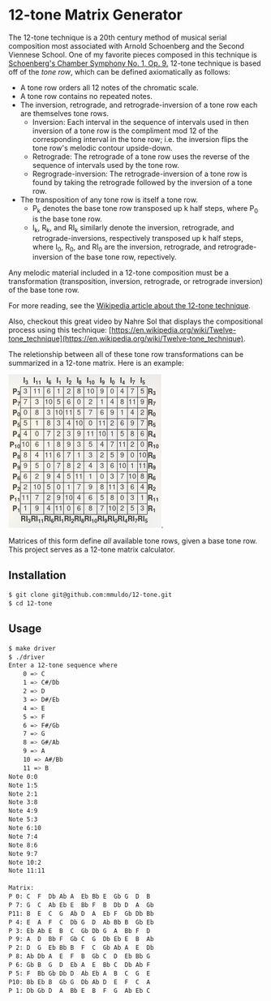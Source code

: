 # 12-tone Matrix Generator

The 12-tone technique is a 20th century method of musical serial composition most associated
with Arnold Schoenberg and the Second Viennese School.
One of my favorite pieces composed in this technique is [Schoenberg's Chamber Symphony No. 1, Op. 9.](https://www.youtube.com/watch?v=UK9PxEN4LFU)
12-tone technique is based off of the _tone row_, which can be defined axiomatically as follows:
* A tone row orders all 12 notes of the chromatic scale.
* A tone row contains no repeated notes.
* The inversion, retrograde, and retrograde-inversion of a tone row each are
  themselves tone rows. 
  - Inversion: Each interval in the sequence of intervals used in then inversion of a tone row
    is the compliment mod 12 of the corresponding interval in the tone row; i.e.
    the inversion flips the tone row's melodic contour upside-down. 
  - Retrograde: The retrograde of a tone row uses the reverse of the sequence of
    intervals used by the tone row.
  - Regrograde-inversion: The retrograde-inversion of a tone row is found by
    taking the retrograde followed by the inversion of a tone row.
* The transposition of any tone row is itself a tone row.
  - P<sub>k</sub> denotes the base tone row transposed up k half steps, where P<sub>0</sub>
    is the base tone row.
  - I<sub>k</sub>, R<sub>k</sub>, and RI<sub>k</sub> similarly denote the
    inversion, retrograde, and retrograde-inversions, respectively transposed up k half steps, 
    where I<sub>0</sub>, R<sub>0</sub>, and RI<sub>0</sub> are the inversion,
    retrograde, and retrograde-inversion of the base tone row, repectively.

Any melodic material included in a 12-tone composition must be a transformation
(transposition, inversion, retrograde, or retrograde inversion) of the base tone row.

For more reading, see the [Wikipedia article about the 12-tone technique](https://en.wikipedia.org/wiki/Twelve-tone_technique).

Also, checkout this great video by Nahre Sol that displays 
the compositional process using this technique: [https://en.wikipedia.org/wiki/Twelve-tone_technique](https://en.wikipedia.org/wiki/Twelve-tone_technique).

The reletionship between all of these tone row transformations
can be summarized in a 12-tone matrix.
Here is an example: 

![example](./example-matrix.png "example").

Matrices of this form define _all_ available tone rows, given a base tone row.
This project serves as a 12-tone matrix calculator.

## Installation

``` sh
$ git clone git@github.com:mmuldo/12-tone.git
$ cd 12-tone
```

## Usage

``` sh
$ make driver
$ ./driver
Enter a 12-tone sequence where
	0 => C
	1 => C#/Db
	2 => D
	3 => D#/Eb
	4 => E
	5 => F
	6 => F#/Gb
	7 => G
	8 => G#/Ab
	9 => A
	10 => A#/Bb
	11 => B
Note 0:0
Note 1:5
Note 2:1
Note 3:8
Note 4:9
Note 5:3
Note 6:10
Note 7:4
Note 8:6
Note 9:7
Note 10:2
Note 11:11

Matrix:
P 0: C  F  Db Ab A  Eb Bb E  Gb G  D  B
P 7: G  C  Ab Eb E  Bb F  B  Db D  A  Gb
P11: B  E  C  G  Ab D  A  Eb F  Gb Db Bb
P 4: E  A  F  C  Db G  D  Ab Bb B  Gb Eb
P 3: Eb Ab E  B  C  Gb Db G  A  Bb F  D
P 9: A  D  Bb F  Gb C  G  Db Eb E  B  Ab
P 2: D  G  Eb Bb B  F  C  Gb Ab A  E  Db
P 8: Ab Db A  E  F  B  Gb C  D  Eb Bb G
P 6: Gb B  G  D  Eb A  E  Bb C  Db Ab F
P 5: F  Bb Gb Db D  Ab Eb A  B  C  G  E
P10: Bb Eb B  Gb G  Db Ab D  E  F  C  A
P 1: Db Gb D  A  Bb E  B  F  G  Ab Eb C

```

